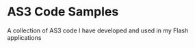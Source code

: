 AS3 Code Samples
=======

A collection of AS3 code I have developed and used in my Flash applications
